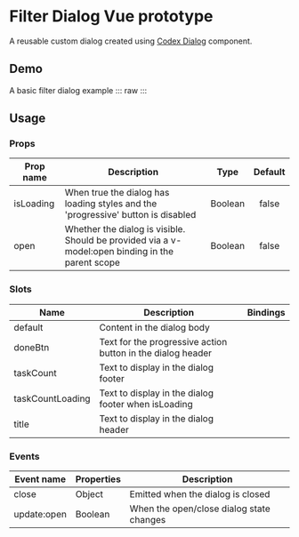 <script setup>
import '../../node_modules/@wikimedia/codex/dist/codex.style.css';
import FilterDialogDemo from '../../component-demos/filter-dialog/FilterDialogDemo.vue'
</script>

Filter Dialog Vue prototype
===========================

A reusable custom dialog created using [Codex Dialog](https://doc.wikimedia.org/codex/main/components/demos/dialog.html) component.

## Demo
A basic filter dialog example
::: raw
<FilterDialogDemo />
:::

## Usage
### Props

| Prop name | Description | Type  | Default |
| --------- | ----------- | :---: | :-----: |
| isLoading | When true the dialog has loading styles and the 'progressive' button is disabled | Boolean | false |
| open | Whether the dialog is visible. Should be provided via a v-model:open binding in the parent scope | Boolean | false |

### Slots

| Name | Description | Bindings |
| ---- | ----------- | -------- |
| default | Content in the dialog body | |
| doneBtn | Text for the progressive action button in the dialog header | |
| taskCount | Text to display in the dialog footer | |
| taskCountLoading | Text to display in the dialog footer when isLoading | |
| title | Text to display in the dialog header | |


### Events

| Event name | Properties | Description |
| ---------- | ---------- | ----------- |
| close | Object | Emitted when the dialog is closed |
| update:open | Boolean | When the open/close dialog state changes |
